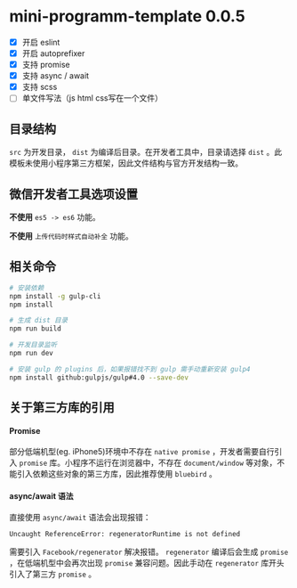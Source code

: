 # mini-programm-template 0.0.5

- [x] 开启 eslint
- [x] 开启 autoprefixer
- [x] 支持 promise
- [x] 支持 async / await
- [x] 支持 scss
- [ ] 单文件写法（js html css写在一个文件）

## 目录结构

 `src` 为开发目录， `dist` 为编译后目录。在开发者工具中，目录请选择 `dist` 。此模板未使用小程序第三方框架，因此文件结构与官方开发结构一致。

## 微信开发者工具选项设置

**不使用** `es5 -> es6` 功能。

**不使用** `上传代码时样式自动补全` 功能。

## 相关命令

```bash
# 安装依赖
npm install -g gulp-cli
npm install

# 生成 dist 目录
npm run build

# 开发目录监听
npm run dev

# 安装 gulp 的 plugins 后，如果报错找不到 gulp 需手动重新安装 gulp4
npm install github:gulpjs/gulp#4.0 --save-dev
```

## 关于第三方库的引用

#### Promise

部分低端机型(eg. iPhone5)环境中不存在 `native promise` ，开发者需要自行引入 `promise` 库。小程序不运行在浏览器中，不存在 `document/window` 等对象，不能引入依赖这些对象的第三方库，因此推荐使用 `bluebird` 。

#### async/await 语法

直接使用 `async/await` 语法会出现报错：
```
Uncaught ReferenceError: regeneratorRuntime is not defined
```
需要引入 `Facebook/regenerator` 解决报错。 `regenerator` 编译后会生成 `promise` ，在低端机型中会再次出现 `promise` 兼容问题。因此手动在 `regenerator` 库开头引入了第三方 `promise` 。
